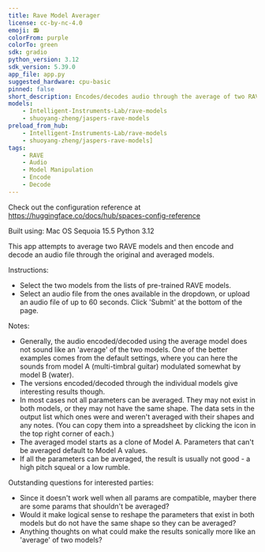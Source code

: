 ```yaml
---
title: Rave Model Averager
license: cc-by-nc-4.0
emoji: 📻
colorFrom: purple
colorTo: green
sdk: gradio
python_version: 3.12
sdk_version: 5.39.0
app_file: app.py
suggested_hardware: cpu-basic
pinned: false
short_description: Encodes/decodes audio through the average of two RAVE models
models: 
    - Intelligent-Instruments-Lab/rave-models
    - shuoyang-zheng/jaspers-rave-models
preload_from_hub:
    - Intelligent-Instruments-Lab/rave-models 
    - shuoyang-zheng/jaspers-rave-models]
tags: 
    - RAVE
    - Audio 
    - Model Manipulation
    - Encode
    - Decode
---
```


Check out the configuration reference at https://huggingface.co/docs/hub/spaces-config-reference

Built using:
Mac OS Sequoia 15.5
Python 3.12

This app attempts to average two RAVE models and then encode and decode an audio file through the original and averaged models.

Instructions:
- Select the two models from the lists of pre-trained RAVE models.
- Select an audio file from the ones available in the dropdown, or upload an audio file of up to 60 seconds. Click 'Submit' at the bottom of the page.

Notes:
- Generally, the audio encoded/decoded using the average model does not sound like an 'average' of the two models. One of the better examples comes from the default settings, where you can here the sounds from model A (multi-timbral guitar) modulated somewhat by model B (water). 
- The versions encoded/decoded through the individual models give interesting results though.
- In most cases not all parameters can be averaged. They may not exist in both models, or they may not have the same shape. The data sets in the output list which ones were and weren't averaged with their shapes and any notes. (You can copy them into a spreadsheet by clicking the icon in the top right corner of each.)
- The averaged model starts as a clone of Model A. Parameters that can't be averaged default to Model A values.
- If all the parameters can be averaged, the result is usually not good - a high pitch squeal or a low rumble. 


Outstanding questions for interested parties:
- Since it doesn't work well when all params are compatible, mayber there are some params that shouldn't be averaged?
- Would it make logical sense to reshape the parameters that exist in both models but do not have the same shape so they can be averaged? 
- Anything thoughts on what could make the results sonically more like an 'average' of two models?

